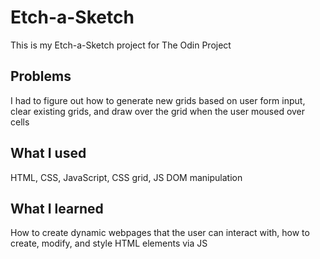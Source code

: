 # Etch-a-Sketch
This is my Etch-a-Sketch project for The Odin Project

## Problems
I had to figure out how to generate new grids based on user form input, clear existing grids, and draw over the grid when the user moused over cells

## What I used
HTML, CSS, JavaScript, CSS grid, JS DOM manipulation

## What I learned
How to create dynamic webpages that the user can interact with, how to create, modify, and style HTML elements via JS
